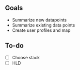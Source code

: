## Goals
- Summarize new datapoints
- Summarize existing data points
- Create user profiles and map

## To-do
- [ ] Choose stack
- [ ] HLD
